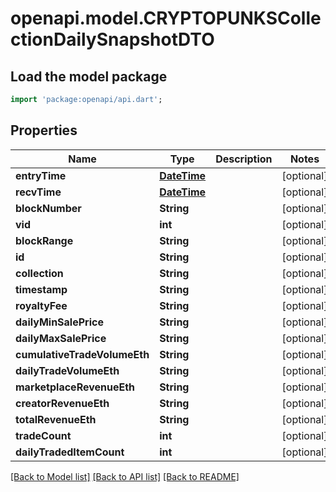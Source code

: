 # openapi.model.CRYPTOPUNKSCollectionDailySnapshotDTO

## Load the model package
```dart
import 'package:openapi/api.dart';
```

## Properties
Name | Type | Description | Notes
------------ | ------------- | ------------- | -------------
**entryTime** | [**DateTime**](DateTime.md) |  | [optional] 
**recvTime** | [**DateTime**](DateTime.md) |  | [optional] 
**blockNumber** | **String** |  | [optional] 
**vid** | **int** |  | [optional] 
**blockRange** | **String** |  | [optional] 
**id** | **String** |  | [optional] 
**collection** | **String** |  | [optional] 
**timestamp** | **String** |  | [optional] 
**royaltyFee** | **String** |  | [optional] 
**dailyMinSalePrice** | **String** |  | [optional] 
**dailyMaxSalePrice** | **String** |  | [optional] 
**cumulativeTradeVolumeEth** | **String** |  | [optional] 
**dailyTradeVolumeEth** | **String** |  | [optional] 
**marketplaceRevenueEth** | **String** |  | [optional] 
**creatorRevenueEth** | **String** |  | [optional] 
**totalRevenueEth** | **String** |  | [optional] 
**tradeCount** | **int** |  | [optional] 
**dailyTradedItemCount** | **int** |  | [optional] 

[[Back to Model list]](../README.md#documentation-for-models) [[Back to API list]](../README.md#documentation-for-api-endpoints) [[Back to README]](../README.md)


